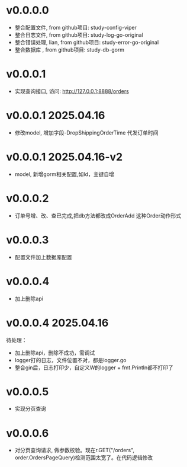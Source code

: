 # v0.0.0.0 
- 整合配置文件, from github项目: study-config-viper
- 整合日志文件, from github项目: study-log-go-original
- 整合错误处理, lian, from github项目: study-error-go-original
- 整合数据库  , from github项目: study-db-gorm

# v0.0.0.1
- 实现查询接口, 访问: http://127.0.0.1:8888/orders

# v0.0.0.1 2025.04.16
- 修改model, 增加字段-DropShippingOrderTime 代发订单时间

# v0.0.0.1 2025.04.16-v2
- model, 新增gorm相关配置,如Id，主键自增

# v0.0.0.2
- 订单号增、改、查已完成,把db方法都改成OrderAdd 这种Order动作形式

# v0.0.0.3
- 配置文件加上数据库配置

# v0.0.0.4
- 加上删除api

# v0.0.0.4 2025.04.16
待处理：
- 加上删除api，删除不成功，需调试
- logger打的日志，文件位置不对，都是logger.go
- 整合gin后，日志打印少，自定义W的logger + fmt.Println都不打印了

# v0.0.0.5
- 实现分页查询

# v0.0.0.6
- 对分页查询请求, 做参数校验。现在r.GET("/orders", order.OrdersPageQuery)检测范围太宽了。在代码逻辑修改
